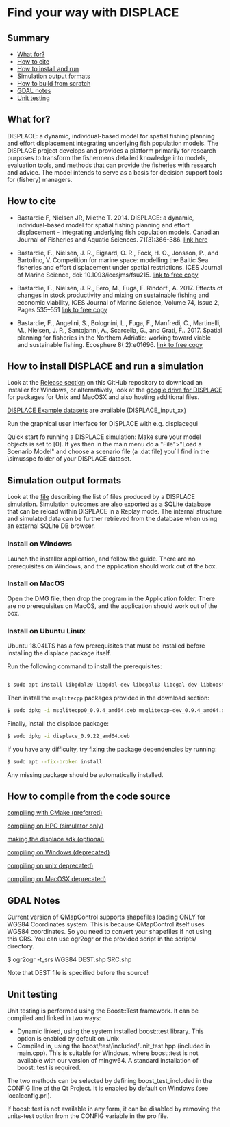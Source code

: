 Find your way with DISPLACE
======

## Summary
- [What for?](#what-for)
- [How to cite](#how-to-cite)
- [How to install and run](#how-to-install-and-run)
- [Simulation output formats](#simulation-output-formats)
- [How to build from scratch](#How-to-build-from-scratch)
- [GDAL notes](#gdal-notes)
- [Unit testing](#unit-testing)



## What for?


DISPLACE: a dynamic, individual-based model for spatial fishing planning and effort displacement 
integrating underlying fish population models. The DISPLACE project develops and provides a 
platform primarily for research purposes to transform the fishermens detailed knowledge into models,
 evaluation tools, and methods that can provide the fisheries with research and advice. 
The model intends to serve as a basis for decision support tools for (fishery) managers.


## How to cite

* Bastardie F, Nielsen JR, Miethe T. 2014. DISPLACE: a dynamic, individual-based model for 
spatial fishing planning and effort displacement - integrating underlying 
fish population models. Canadian Journal of Fisheries and Aquatic Sciences. 71(3):366-386. [link here](https://www.nrcresearchpress.com/doi/full/10.1139/cjfas-2013-0126#.XJs-ubh7nmE) 

* Bastardie, F., Nielsen, J. R., Eigaard, O. R., Fock, H. O., Jonsson, P., and Bartolino, V. 
Competition for marine space: modelling the Baltic Sea fisheries and effort displacement 
under spatial restrictions. ICES Journal of Marine Science, doi: 10.1093/icesjms/fsu215. [link to free copy](https://academic.oup.com/icesjms/article/72/3/824/701817) 

* Bastardie, F., Nielsen, J. R., Eero, M., Fuga, F. Rindorf., A. 2017. Effects of changes
in stock productivity and mixing on sustainable fishing and economic viability,
ICES Journal of Marine Science, Volume 74, Issue 2, Pages 535–551
[link to free copy](https://academic.oup.com/icesjms/article/74/2/535/2669542)

* Bastardie, F., Angelini, S., Bolognini, L., Fuga, F., Manfredi, C., Martinelli, M.,
Nielsen, J. R., Santojanni, A., Scarcella, G., and Grati, F.. 2017. 
Spatial planning for fisheries in the Northern Adriatic: working toward viable and sustainable fishing.
Ecosphere 8( 2):e01696. [link to free copy](https://esajournals.onlinelibrary.wiley.com/doi/full/10.1002/ecs2.1696) 


## How to install DISPLACE and run a simulation


Look at the [Release section](https://github.com/frabas/DISPLACE_GUI/releases) on this GitHub repository 
to download an installer for Windows, or alternatively, look at the 
[google drive for DISPLACE](https://drive.google.com/drive/folders/0ByuO_4j-1PxtfnZBblpQNmh2a2Z4SmpkRC16T1kwR0t1RWUyOVUxdHlEZzZwZWVpaVJac00)
for packages for Unix and MacOSX and also hosting additional files.

[DISPLACE Example datasets](https://displace-project.org/blog/download/) are available (DISPLACE_input_xx)

Run the graphical user interface for DISPLACE with e.g. displacegui

Quick start fo running a DISPLACE simulation: Make sure your model objects is set to [0]. If yes then in the 
main menu do a "File">"Load a Scenario Model" and choose a scenario file (a .dat file) you´ll find in the 
\simusspe folder of your DISPLACE dataset.

## Simulation output formats

Look at the [file](https://github.com/frabas/DISPLACE_GUI/docs/output_fileformats) describing the list of files produced by a DISPLACE simulation.
Simulation outcomes are also exported as a SQLite database that can be reload within DISPLACE in a Replay mode. The internal structure and simulated data
can be further retrieved from the database when using an external SQLite DB browser. 

### Install on Windows

Launch the installer application, and follow the guide. There are no prerequisites on Windows, and the application
should work out of the box.

### Install on MacOS

Open the DMG file, then drop the program in the Application folder.
There are no prerequisites on MacOS, and the application should work out of the box.

### Install on Ubuntu Linux

Ubuntu 18.04LTS has a few prerequisites that must be installed before installing the displace package itself.

Run the following command to install the prerequisites:

```bash

$ sudo apt install libgdal20 libgdal-dev libcgal13 libcgal-dev libboost1.65-all-dev libgeographic17 libqt5gui5 libqt5widgets5 libqt5xml5

```

Then install the `msqlitecpp` packages provided in the download section:

```bash
$ sudo dpkg -i msqlitecpp0_0.9.4_amd64.deb msqlitecpp-dev_0.9.4_amd64.deb 
```


Finally, install the displace package:

```bash
$ sudo dpkg -i displace_0.9.22_amd64.deb
```

If you have any difficulty, try fixing the package dependencies by running: 

```bash
$ sudo apt --fix-broken install
```

Any missing package should be automatically installed.

## How to compile from the code source


[compiling with CMake (preferred)](docs/Building-cmake.md)

[compiling on HPC (simulator only)](docs/Building-on-hpc.md)

[making the displace sdk (optional)](docs/building.md)

[compiling on Windows (deprecated)](docs/Building.win)

[compiling on unix deprecated)](docs/Building.unix)

[compiling on MacOSX deprecated)](docs/Building.MacOSX)


## GDAL Notes


Current version of QMapControl supports shapefiles loading ONLY for WGS84 Coordinates system. This is because QMapControl itself uses WGS84 coordinates.
So you need to convert your shapefiles if not using this CRS.
You can use ogr2ogr or the provided script in the scripts/ directory.

$ ogr2ogr -t_srs WGS84 DEST.shp SRC.shp

Note that DEST file is specified before the source!


## Unit testing


Unit testing is performed using the Boost::Test framework. It can be compiled and linked in two ways:

- Dynamic linked, using the system installed boost::test library. This option is enabled by default on Unix
- Compiled in, using the boost/test/included/unit_test.hpp (included in main.cpp). This is suitable for Windows, where boost::test is not available with our version of mingw64. A standard installation of boost::test is required.

The two methods can be selected by defining boost_test_included in the CONFIG line of the Qt Project. It is enabled by default on Windows (see localconfig.pri).

If boost::test is not available in any form, it can be disabled by removing the units-test option from the CONFIG variable in the pro file.

